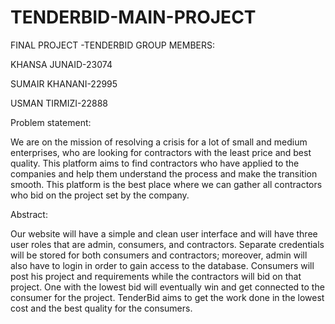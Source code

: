 # TENDERBID-MAIN-PROJECT
FINAL PROJECT -TENDERBID 
GROUP MEMBERS:

KHANSA JUNAID-23074

SUMAIR KHANANI-22995

USMAN TIRMIZI-22888


Problem statement:

We are on the mission of resolving a crisis for a lot of small and medium
enterprises, who are looking for contractors with the least price and
best quality. This platform aims to find contractors who have applied to
the companies and help them understand the process and make the
transition smooth. This platform is the best place where we can gather
all contractors who bid on the project set by the company.



Abstract:

Our website will have a simple and clean user interface and will have
three user roles that are admin, consumers, and contractors. Separate
credentials will be stored for both consumers and contractors;
moreover, admin will also have to login in order to gain access to the
database. Consumers will post his project and requirements while the
contractors will bid on that project. One with the lowest bid will
eventually win and get connected to the consumer for the project.
TenderBid aims to get the work done in the lowest cost and the best
quality for the consumers.
